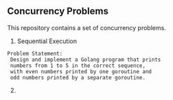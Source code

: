 ## Concurrency Problems
This repository contains a set of concurrency problems.

1. Sequential Execution
```
Problem Statement:
 Design and implement a Golang program that prints
 numbers from 1 to 5 in the correct sequence,
 with even numbers printed by one goroutine and
 odd numbers printed by a separate goroutine.
```
2. 
